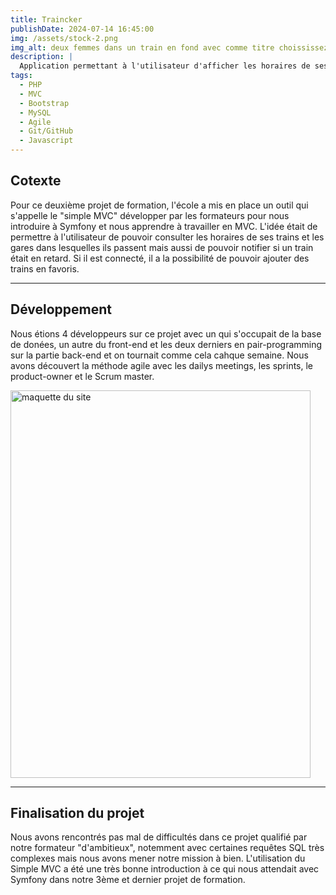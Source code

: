 ```yaml
---
title: Traincker
publishDate: 2024-07-14 16:45:00
img: /assets/stock-2.png
img_alt: deux femmes dans un train en fond avec comme titre choississez votre gare.
description: |
  Application permettant à l'utilisateur d'afficher les horaires de ses trains favoris et aussi des gares par lesquelles ils passent.
tags:
  - PHP
  - MVC
  - Bootstrap
  - MySQL
  - Agile
  - Git/GitHub
  - Javascript
---
```


## Cotexte

Pour ce deuxième projet de formation, l'école a mis en place un outil qui s'appelle le "simple MVC" développer par les formateurs pour nous introduire à Symfony et nous apprendre à travailler en MVC. L'idée était de permettre à l'utilisateur de pouvoir consulter les horaires de ses trains et les gares dans lesquelles ils passent mais aussi de pouvoir notifier si un train était en retard. Si il est connecté, il a la possibilité de pouvoir ajouter des trains en favoris.

---

## Développement

Nous étions 4 développeurs sur ce projet avec un qui s'occupait de la base de donées, un autre du front-end et les deux derniers en pair-programming sur la partie back-end et on tournait comme cela cahque semaine. Nous avons découvert la méthode agile avec les dailys meetings, les sprints, le product-owner et le Scrum master.

<img
					alt="maquette du site"
					width="480"
					height="620"
					src="/assets/traincker.png"
				/>

---

## Finalisation du projet

Nous avons rencontrés pas mal de difficultés dans ce projet qualifié par notre formateur "d'ambitieux", notemment avec certaines requêtes SQL très complexes mais nous avons mener notre mission à bien. L'utilisation du Simple MVC a été une très bonne introduction à ce qui nous attendait avec Symfony dans notre 3ème et dernier projet de formation.